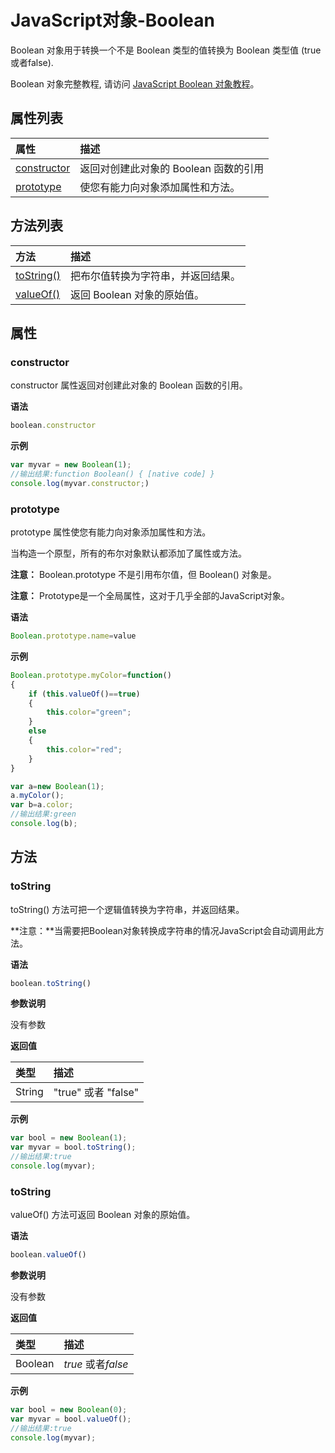 # JavaScript对象-Boolean

Boolean 对象用于转换一个不是 Boolean 类型的值转换为 Boolean 类型值 (true 或者false).

Boolean 对象完整教程, 请访问 [JavaScript Boolean 对象教程](https://www.runoob.com/js/js-obj-boolean.html)。

## 属性列表

| 属性                                                         | 描述                                  |
| :----------------------------------------------------------- | :------------------------------------ |
| [constructor](https://www.runoob.com/jsref/jsref-constructor-boolean.html) | 返回对创建此对象的 Boolean 函数的引用 |
| [prototype](https://www.runoob.com/jsref/jsref-prototype-boolean.html) | 使您有能力向对象添加属性和方法。      |

## 方法列表

| 方法                                                         | 描述                               |
| :----------------------------------------------------------- | :--------------------------------- |
| [toString()](https://www.runoob.com/jsref/jsref-tostring-boolean.html) | 把布尔值转换为字符串，并返回结果。 |
| [valueOf()](https://www.runoob.com/jsref/jsref-valueof-boolean.html) | 返回 Boolean 对象的原始值。        |

## 属性

### constructor

constructor 属性返回对创建此对象的 Boolean 函数的引用。

**语法**

```javascript
boolean.constructor
```



**示例**

```javascript
var myvar = new Boolean(1);
//输出结果:function Boolean() { [native code] }
console.log(myvar.constructor;)

```

### prototype

prototype 属性使您有能力向对象添加属性和方法。

当构造一个原型，所有的布尔对象默认都添加了属性或方法。

**注意：** Boolean.prototype 不是引用布尔值，但 Boolean() 对象是。

**注意：** Prototype是一个全局属性，这对于几乎全部的JavaScript对象。

**语法**

```javascript
Boolean.prototype.name=value
```



**示例**

```javascript
Boolean.prototype.myColor=function()
{
    if (this.valueOf()==true)
    {
        this.color="green";
    }
    else
    {
        this.color="red";
    }
}

var a=new Boolean(1);
a.myColor();
var b=a.color;
//输出结果:green
console.log(b);
```

## 方法

### toString

toString() 方法可把一个逻辑值转换为字符串，并返回结果。

**注意：**当需要把Boolean对象转换成字符串的情况JavaScript会自动调用此方法。

**语法**

```javascript
boolean.toString()
```

**参数说明**

没有参数

**返回值**

| 类型   | 描述                |
| :----- | :------------------ |
| String | "true" 或者 "false" |

**示例**

```javascript
var bool = new Boolean(1);
var myvar = bool.toString();
//输出结果:true
console.log(myvar);
```

### toString

valueOf() 方法可返回 Boolean 对象的原始值。

**语法**

```javascript
boolean.valueOf()
```

**参数说明**

没有参数

**返回值**

| 类型    | 描述               |
| :------ | :----------------- |
| Boolean | *true* 或者*false* |

**示例**

```javascript
var bool = new Boolean(0);
var myvar = bool.valueOf();
//输出结果:true
console.log(myvar);
```

